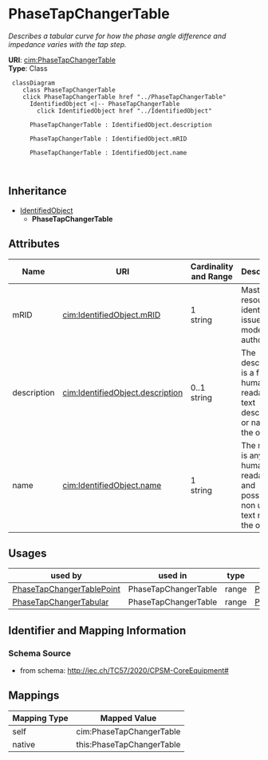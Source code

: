 # PhaseTapChangerTable


_Describes a tabular curve for how the phase angle difference and impedance varies with the tap step._





**URI**: [cim:PhaseTapChangerTable](http://iec.ch/TC57/CIM100#PhaseTapChangerTable)<br />
**Type**: Class




```mermaid
 classDiagram
    class PhaseTapChangerTable
    click PhaseTapChangerTable href "../PhaseTapChangerTable"
      IdentifiedObject <|-- PhaseTapChangerTable
        click IdentifiedObject href "../IdentifiedObject"
      
      PhaseTapChangerTable : IdentifiedObject.description
        
      PhaseTapChangerTable : IdentifiedObject.mRID
        
      PhaseTapChangerTable : IdentifiedObject.name
        
      
```





## Inheritance
* [IdentifiedObject](IdentifiedObject.md)
    * **PhaseTapChangerTable**



## Attributes


| Name | URI | Cardinality and Range | Description | Inheritance |
| ---  | --- | --- | --- | --- |
| mRID | [cim:IdentifiedObject.mRID](http://iec.ch/TC57/CIM100#IdentifiedObject.mRID) | 1 <br />  string  | Master resource identifier issued by a model authority | [IdentifiedObject](IdentifiedObject.md) |
| description | [cim:IdentifiedObject.description](http://iec.ch/TC57/CIM100#IdentifiedObject.description) | 0..1 <br />  string  | The description is a free human readable text describing or naming the object | [IdentifiedObject](IdentifiedObject.md) |
| name | [cim:IdentifiedObject.name](http://iec.ch/TC57/CIM100#IdentifiedObject.name) | 1 <br />  string  | The name is any free human readable and possibly non unique text naming the o... | [IdentifiedObject](IdentifiedObject.md) |





## Usages

| used by | used in | type | used |
| ---  | --- | --- | --- |
| [PhaseTapChangerTablePoint](PhaseTapChangerTablePoint.md) | PhaseTapChangerTable | range | [PhaseTapChangerTable](PhaseTapChangerTable.md) |
| [PhaseTapChangerTabular](PhaseTapChangerTabular.md) | PhaseTapChangerTable | range | [PhaseTapChangerTable](PhaseTapChangerTable.md) |






## Identifier and Mapping Information







### Schema Source


* from schema: http://iec.ch/TC57/2020/CPSM-CoreEquipment#





## Mappings

| Mapping Type | Mapped Value |
| ---  | ---  |
| self | cim:PhaseTapChangerTable |
| native | this:PhaseTapChangerTable |





